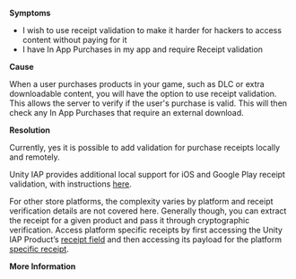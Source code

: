 
        

**Symptoms** 

*   I wish to use receipt validation to make it harder for hackers to access content without paying for it
*   I have In App Purchases in my app and require Receipt validation

**Cause** 

When a user purchases products in your game, such as DLC or extra downloadable content, you will have the option to use receipt validation. This allows the server to verify if the user's purchase is valid. This will then check any In App Purchases that require an external download.

**Resolution** 

Currently, yes it is possible to add validation for purchase receipts locally and remotely.

Unity IAP provides additional local support for iOS and Google Play receipt validation, with instructions [here](http://docs.unity3d.com/Manual/UnityIAPValidatingReceipts.html).

For other store platforms, the complexity varies by platform and receipt verification details are not covered here. Generally though, you can extract the receipt for a given product and pass it through cryptographic verification. Access platform specific receipts by first accessing the Unity IAP Product’s [receipt field](http://docs.unity3d.com/ScriptReference/Purchasing.Product-receipt.html) and then accessing its payload for the platform [specific receipt](http://docs.unity3d.com/Manual/UnityIAPPurchaseReceipts.html).

**More Information** 

      